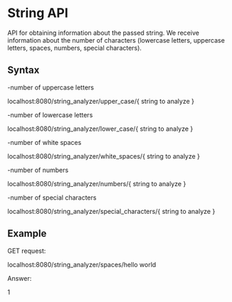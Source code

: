 <h1>String API</h1>

API for obtaining information about the passed string.
We receive information about the number of characters (lowercase letters, uppercase letters, spaces, numbers, special characters).
<h2>Syntax</h2>

-number of uppercase letters

localhost:8080/string_analyzer/upper_case/{ string to analyze }


-number of lowercase letters

localhost:8080/string_analyzer/lower_case/{ string to analyze }


-number of white spaces

localhost:8080/string_analyzer/white_spaces/{ string to analyze }


-number of numbers

localhost:8080/string_analyzer/numbers/{ string to analyze }


-number of special characters

localhost:8080/string_analyzer/special_characters/{ string to analyze }

<h2>Example</h2>

GET request:

localhost:8080/string_analyzer/spaces/hello world

Answer:

1